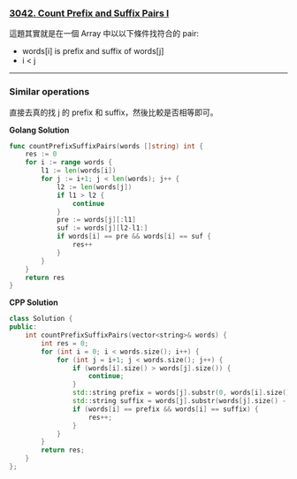 ### [3042. Count Prefix and Suffix Pairs I]

[3042. Count Prefix and Suffix Pairs I]: https://leetcode.com/problems/count-prefix-and-suffix-pairs-i/

這題其實就是在一個 Array 中以以下條件找符合的 pair:
-   words[i] is prefix and suffix of words[j]
-   i < j

---

### Similar operations

直接去真的找 j 的 prefix 和 suffix，然後比較是否相等即可。

**Golang Solution**
```go
func countPrefixSuffixPairs(words []string) int {
    res := 0
    for i := range words {
        l1 := len(words[i])
        for j := i+1; j < len(words); j++ {
            l2 := len(words[j])
            if l1 > l2 {
                continue
            }
            pre := words[j][:l1]
            suf := words[j][l2-l1:]
            if words[i] == pre && words[i] == suf {
                res++
            }
        }
    }
    return res
}
```

**CPP Solution**
```cpp
class Solution {
public:
    int countPrefixSuffixPairs(vector<string>& words) {
        int res = 0;
        for (int i = 0; i < words.size(); i++) {
            for (int j = i+1; j < words.size(); j++) {
                if (words[i].size() > words[j].size()) {
                    continue;
                }
                std::string prefix = words[j].substr(0, words[i].size());
                std::string suffix = words[j].substr(words[j].size() - words[i].size());
                if (words[i] == prefix && words[i] == suffix) {
                    res++;
                }
            }
        }      
        return res;
    }
};
```